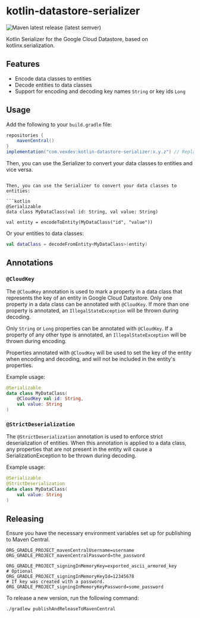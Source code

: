 # kotlin-datastore-serializer
![Maven latest release (latest semver)](https://img.shields.io/maven-central/v/com.vexdev/kotlin-datastore-serializer)

Kotlin Serializer for the Google Cloud Datastore, based on kotlinx.serialization.

## Features

- Encode data classes to entities
- Decode entities to data classes
- Support for encoding and decoding key names `String` or key ids `Long`

## Usage

Add the following to your `build.gradle` file:

```groovy
repositories {
    mavenCentral()
}
implementation("com.vexdev:kotlin-datastore-serializer:x.y.z") // Replace with the latest version from tags
```

Then, you can use the Serializer to convert your data classes to entities and vice versa.
```

Then, you can use the Serializer to convert your data classes to entities:

```kotlin
@Serializable
data class MyDataClass(val id: String, val value: String)

val entity = encodeToEntity(MyDataClass("id", "value"))
```

Or your entities to data classes:

```kotlin
val dataClass = decodeFromEntity<MyDataClass>(entity)
```

## Annotations

### `@CloudKey`

The `@CloudKey` annotation is used to mark a property in a data class that represents the key of an entity in
Google Cloud Datastore. Only one property in a data class can be annotated with `@CloudKey`.
If more than one property is annotated, an `IllegalStateException` will be thrown during decoding.

Only `String` or `Long` properties can be annotated with `@CloudKey`. If a property of any other type is annotated,
an `IllegalStateException` will be thrown during encoding.

Properties annotated with `@CloudKey` will be used to set the key of the entity when encoding and decoding, and will not
be included in the entity's properties.

Example usage:

```kotlin
@Serializable
data class MyDataClass(
    @CloudKey val id: String,
    val value: String
)
```

### `@StrictDeserialization`

The `@StrictDeserialization` annotation is used to enforce strict deserialization of entities.
When this annotation is applied to a data class, any properties that are not present in the entity will cause a
SerializationException to be thrown during decoding.

Example usage:

```kotlin
@Serializable
@StrictDeserialization
data class MyDataClass(
    val value: String
)
```

## Releasing

Ensure you have the necessary environment variables set up for publishing to Maven Central.
```properties
ORG_GRADLE_PROJECT_mavenCentralUsername=username
ORG_GRADLE_PROJECT_mavenCentralPassword=the_password

ORG_GRADLE_PROJECT_signingInMemoryKey=exported_ascii_armored_key
# Optional
ORG_GRADLE_PROJECT_signingInMemoryKeyId=12345678
# If key was created with a password.
ORG_GRADLE_PROJECT_signingInMemoryKeyPassword=some_password
```

To release a new version, run the following command:

```bash
./gradlew publishAndReleaseToMavenCentral
```